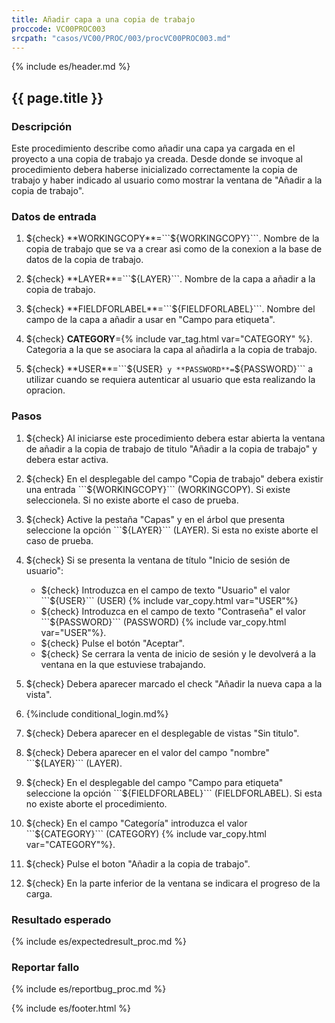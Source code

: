 ```yaml
---
title: Añadir capa a una copia de trabajo 
proccode: VC00PROC003
srcpath: "casos/VC00/PROC/003/procVC00PROC003.md"
---
```


{% include es/header.md %}

## {{ page.title }}

### Descripción

Este procedimiento describe como añadir una capa ya cargada en el proyecto
a una copia de trabajo ya creada. Desde donde se invoque al procedimiento debera
haberse inicializado correctamente la copia de trabajo y haber indicado al usuario
como mostrar la ventana de "Añadir a la copia de trabajo".

### Datos de entrada

1. ${check} **WORKINGCOPY**=```${WORKINGCOPY}```. Nombre de la copia de trabajo que se va a crear asi como 
   de la conexion a la base de datos de la copia de trabajo. 

2. ${check} **LAYER**=```${LAYER}```. Nombre de la capa a añadir a la copia de trabajo.

3. ${check} **FIELDFORLABEL**=```${FIELDFORLABEL}```. Nombre del campo de la capa a añadir
   a usar en "Campo para etiqueta". 

4. ${check} **CATEGORY**={% include var_tag.html var="CATEGORY" %}. Categoria a la que se asociara la capa al 
   añadirla a la copia de trabajo. 

5. ${check} **USER**=```${USER}``` y **PASSWORD**=```${PASSWORD}``` a utilizar cuando se requiera autenticar al
   usuario que esta realizando la opracion.

### Pasos

1. ${check} Al iniciarse este procedimiento debera estar abierta la ventana de añadir a la copia de 
   trabajo de titulo "Añadir a la copia de trabajo" y debera estar activa.

2. ${check} En el desplegable del campo "Copia de trabajo" debera existir una 
   entrada ```${WORKINGCOPY}``` (WORKINGCOPY). Si existe seleccionela. Si no existe
   aborte el caso de prueba.
   
6. ${check} Active la pestaña "Capas" y en el árbol que presenta seleccione
    la opción ```${LAYER}``` (LAYER). Si esta no existe aborte el caso de prueba.

3. ${check} Si se presenta la ventana de título "Inicio de sesión de usuario":
   * ${check} Introduzca en el campo de texto "Usuario" el valor ```${USER}``` (USER)  {% include var_copy.html var="USER"%}
   * ${check} Introduzca en el campo de texto "Contraseña" el valor ```${PASSWORD}``` (PASSWORD)  {% include var_copy.html var="USER"%}.
   * ${check} Pulse el botón "Aceptar".
   * ${check} Se cerrara la venta de inicio de sesión y le devolverá a la ventana en la que estuviese trabajando.

7. ${check} Debera aparecer marcado el check "Añadir la nueva capa a la vista".

8. {%include conditional_login.md%}

8. ${check} Debera aparecer en el desplegable de vistas "Sin titulo".

9. ${check} Debera aparecer en el valor del campo "nombre" ```${LAYER}``` (LAYER).

10. ${check} En el desplegable del  campo "Campo para etiqueta" seleccione 
   la opción ```${FIELDFORLABEL}``` (FIELDFORLABEL). 
   Si esta no existe aborte el procedimiento.

11. ${check} En el campo "Categoría" introduzca el valor  ```${CATEGORY}``` (CATEGORY) {% include var_copy.html var="CATEGORY"%}.

12. ${check} Pulse el boton "Añadir a la copia de trabajo".

13. ${check} En la parte inferior de la ventana se indicara el progreso de la carga.

### Resultado esperado

{% include es/expectedresult_proc.md %}

### Reportar fallo

{% include es/reportbug_proc.md %}

{% include es/footer.html %}
